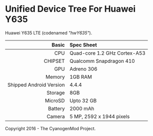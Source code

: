 Unified Device Tree For Huawei Y635
===================================

Huawei Y635 LTE (codenamed _"hwY635"_).

Basic   | Spec Sheet
-------:|:-------------------------
CPU     |Quad-core 1.2 GHz Cortex-A53
CHIPSET | Qualcomm Snapdragon 410
GPU     | Adreno 306
Memory  | 1GB RAM
Shipped Android Version | 4.4.4
Storage | 8GB
MicroSD | Upto 32 GB
Battery | 2000 mAh
Camera  | 5 MP, 2592 х 1944 pixels

Copyright 2016 - The CyanogenMod Project.
